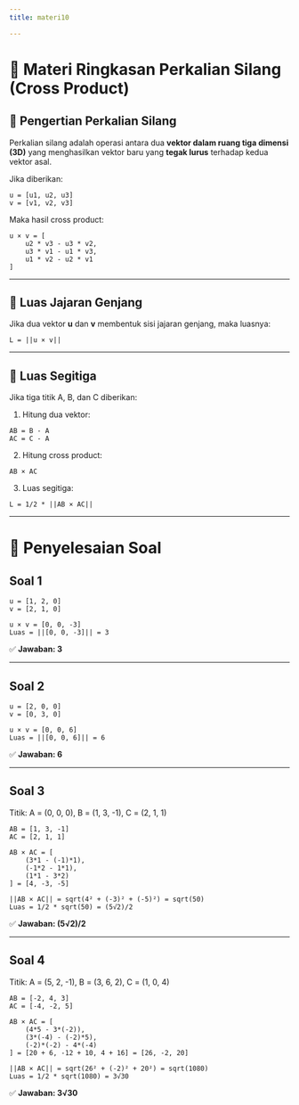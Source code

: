 ```yaml
---
title: materi10

---
```



# 📘 Materi Ringkasan Perkalian Silang (Cross Product)

## 🔹 Pengertian Perkalian Silang
Perkalian silang adalah operasi antara dua **vektor dalam ruang tiga dimensi (3D)** yang menghasilkan vektor baru yang **tegak lurus** terhadap kedua vektor asal.

Jika diberikan:

```
u = [u1, u2, u3]
v = [v1, v2, v3]
```

Maka hasil cross product:

```
u × v = [
    u2 * v3 - u3 * v2,
    u3 * v1 - u1 * v3,
    u1 * v2 - u2 * v1
]
```

---

## 🔹 Luas Jajaran Genjang
Jika dua vektor **u** dan **v** membentuk sisi jajaran genjang, maka luasnya:

```
L = ||u × v||
```

---

## 🔹 Luas Segitiga
Jika tiga titik A, B, dan C diberikan:

1. Hitung dua vektor:
```
AB = B - A
AC = C - A
```

2. Hitung cross product:
```
AB × AC
```

3. Luas segitiga:
```
L = 1/2 * ||AB × AC||
```

---

# 📝 Penyelesaian Soal

## Soal 1
```
u = [1, 2, 0]
v = [2, 1, 0]

u × v = [0, 0, -3]
Luas = ||[0, 0, -3]|| = 3
```
✅ **Jawaban: 3**

---

## Soal 2
```
u = [2, 0, 0]
v = [0, 3, 0]

u × v = [0, 0, 6]
Luas = ||[0, 0, 6]|| = 6
```
✅ **Jawaban: 6**

---

## Soal 3
Titik: A = (0, 0, 0), B = (1, 3, -1), C = (2, 1, 1)

```
AB = [1, 3, -1]
AC = [2, 1, 1]

AB × AC = [
    (3*1 - (-1)*1),
    (-1*2 - 1*1),
    (1*1 - 3*2)
] = [4, -3, -5]

||AB × AC|| = sqrt(4² + (-3)² + (-5)²) = sqrt(50)
Luas = 1/2 * sqrt(50) = (5√2)/2
```
✅ **Jawaban: (5√2)/2**

---

## Soal 4
Titik: A = (5, 2, -1), B = (3, 6, 2), C = (1, 0, 4)

```
AB = [-2, 4, 3]
AC = [-4, -2, 5]

AB × AC = [
    (4*5 - 3*(-2)),
    (3*(-4) - (-2)*5),
    (-2)*(-2) - 4*(-4)
] = [20 + 6, -12 + 10, 4 + 16] = [26, -2, 20]

||AB × AC|| = sqrt(26² + (-2)² + 20²) = sqrt(1080)
Luas = 1/2 * sqrt(1080) = 3√30
```
✅ **Jawaban: 3√30**
